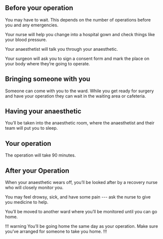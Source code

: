 ## Before your operation

You may have to wait. This depends on the number of operations before you and
any emergencies.

Your nurse will help you change into a hospital gown and check things like your
blood pressure.

Your anaesthetist will talk you through your anaesthetic.

Your surgeon will ask you to sign a consent form and mark the place on your body
where they’re going to operate.

## Bringing someone with you

Someone can come with you to the ward. While you get ready for surgery and have
your operation they can wait in the waiting area or cafeteria.

## Having your anaesthetic

You’ll be taken into the anaesthetic room, where the anaesthetist and their
team will put you to sleep.

## Your operation

The operation will take 90 minutes.

## After your Operation

When your anaesthetic wears off, you’ll be looked after by a recovery nurse
who will closely monitor you.

You may feel drowsy, sick, and have some pain --- ask the nurse to give you
medicine to help.

You’ll be moved to another ward where you’ll be monitored until you can go home.

!!! warning
You’ll be going home the same day as your operation. Make sure you’ve arranged
for someone to take you home.
!!!
